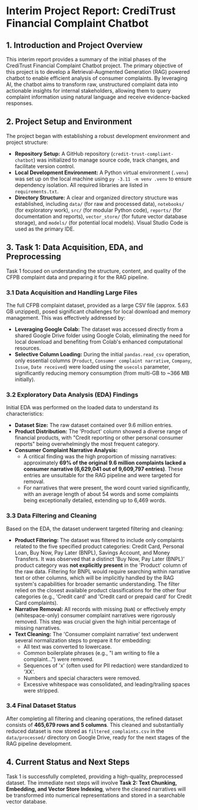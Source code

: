 # Interim Project Report: CrediTrust Financial Complaint Chatbot

## 1. Introduction and Project Overview

This interim report provides a summary of the initial phases of the CrediTrust Financial Complaint Chatbot project. The primary objective of this project is to develop a Retrieval-Augmented Generation (RAG) powered chatbot to enable efficient analysis of consumer complaints. By leveraging AI, the chatbot aims to transform raw, unstructured complaint data into actionable insights for internal stakeholders, allowing them to query complaint information using natural language and receive evidence-backed responses.

## 2. Project Setup and Environment

The project began with establishing a robust development environment and project structure:

* **Repository Setup:** A GitHub repository (`credit-trust-compliant-chatbot`) was initialized to manage source code, track changes, and facilitate version control.
* **Local Development Environment:** A Python virtual environment (`.venv`) was set up on the local machine using `py -3.11 -m venv .venv` to ensure dependency isolation. All required libraries are listed in `requirements.txt`.
* **Directory Structure:** A clear and organized directory structure was established, including `data/` (for raw and processed data), `notebooks/` (for exploratory work), `src/` (for modular Python code), `reports/` (for documentation and reports), `vector_store/` (for future vector database storage), and `models/` (for potential local models). Visual Studio Code is used as the primary IDE.

## 3. Task 1: Data Acquisition, EDA, and Preprocessing

Task 1 focused on understanding the structure, content, and quality of the CFPB complaint data and preparing it for the RAG pipeline.

### 3.1 Data Acquisition and Handling Large Files

The full CFPB complaint dataset, provided as a large CSV file (approx. 5.63 GB unzipped), posed significant challenges for local download and memory management. This was effectively addressed by:

* **Leveraging Google Colab:** The dataset was accessed directly from a shared Google Drive folder using Google Colab, eliminating the need for local download and benefiting from Colab's enhanced computational resources.
* **Selective Column Loading:** During the initial `pandas.read_csv` operation, only essential columns (`Product`, `Consumer complaint narrative`, `Company`, `Issue`, `Date received`) were loaded using the `usecols` parameter, significantly reducing memory consumption (from multi-GB to ~366 MB initially).

### 3.2 Exploratory Data Analysis (EDA) Findings

Initial EDA was performed on the loaded data to understand its characteristics:

* **Dataset Size:** The raw dataset contained over 9.6 million entries.
* **Product Distribution:** The 'Product' column showed a diverse range of financial products, with "Credit reporting or other personal consumer reports" being overwhelmingly the most frequent category.
* **Consumer Complaint Narrative Analysis:**
    * A critical finding was the high proportion of missing narratives: approximately **69% of the original 9.6 million complaints lacked a consumer narrative (6,629,041 out of 9,609,797 entries)**. These entries are unsuitable for the RAG pipeline and were targeted for removal.
    * For narratives that were present, the word count varied significantly, with an average length of about 54 words and some complaints being exceptionally detailed, extending up to 6,469 words.

### 3.3 Data Filtering and Cleaning

Based on the EDA, the dataset underwent targeted filtering and cleaning:

* **Product Filtering:** The dataset was filtered to include only complaints related to the five specified product categories: Credit Card, Personal Loan, Buy Now, Pay Later (BNPL), Savings Account, and Money Transfers. It was observed that a distinct 'Buy Now, Pay Later (BNPL)' product category was **not explicitly present** in the 'Product' column of the raw data. Filtering for BNPL would require searching within narrative text or other columns, which will be implicitly handled by the RAG system's capabilities for broader semantic understanding. The filter relied on the closest available product classifications for the other four categories (e.g., 'Credit card' and 'Credit card or prepaid card' for Credit Card complaints).
* **Narrative Removal:** All records with missing (`NaN`) or effectively empty (whitespace-only) consumer complaint narratives were rigorously removed. This step was crucial given the high initial percentage of missing narratives.
* **Text Cleaning:** The 'Consumer complaint narrative' text underwent several normalization steps to prepare it for embedding:
    * All text was converted to lowercase.
    * Common boilerplate phrases (e.g., "I am writing to file a complaint...") were removed.
    * Sequences of 'x' (often used for PII redaction) were standardized to 'XX'.
    * Numbers and special characters were removed.
    * Excessive whitespace was consolidated, and leading/trailing spaces were stripped.

### 3.4 Final Dataset Status

After completing all filtering and cleaning operations, the refined dataset consists of **465,679 rows and 5 columns**. This cleaned and substantially reduced dataset is now stored as `filtered_complaints.csv` in the `data/processed/` directory on Google Drive, ready for the next stages of the RAG pipeline development.

## 4. Current Status and Next Steps

Task 1 is successfully completed, providing a high-quality, preprocessed dataset. The immediate next steps will involve **Task 2: Text Chunking, Embedding, and Vector Store Indexing**, where the cleaned narratives will be transformed into numerical representations and stored in a searchable vector database.